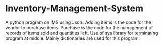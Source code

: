 # Inventory-Management-System
A python program on IMS using Json.
Adding items is the code for the vendor to purchase items.
Purchase is the code for the management of records of items sold and quantities left.
Use of sys library for terminating program at middle.
Mainly dictionaries are used for this program.
